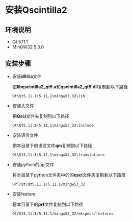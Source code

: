 # 安装Qscintilla2

## 环境说明

- Qt 5.11.1
- MinGW32 5.3.0

## 安装步骤

- 安装**dll**和**a**文件

  把**libqscintilla2_qt5.a**和**qscintilla2_qt5.dll**复制到以下路径

  `Qt\Qt5.11.1\5.11.1\mingw53_32\lib`

- 安装头文件

  把**Qsci**文件夹复制到以下路径

  `Qt\Qt5.11.1\5.11.1\mingw53_32\include`

- 安装语言文件

  把本目录下的语言文件**qm**复制到以下路径

  `Qt\Qt5.11.1\5.11.1\mingw53_32\translations`

- 安装python的api文件

  将本目录下python文件夹中的的**qsci**文件夹复制到以下路径

  `OPT/Qt/Qt5.11.1/5.11.1/mingw53_32`

- 安装feature

  将本目录下的**prf**文件复制到以下路径

  `Qt/Qt5.11.1/5.11.1/mingw53_32/mkspecs/features`

